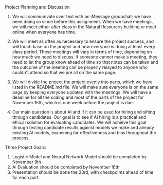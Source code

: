 Project Planning and Discussion

1. We will communivate over text with an iMessage groupchat; we have been doing so since before this assignment. When we have meetings, we will meet either after class in the Natural Resources building or meet online when everyone has time.

2. We will meet as often as necessary to ensure the project success, and will touch base on the project and how everyone is doing at least every class period. These meetings will vary in terms of time, depending on how much we need to discuss. If someone cannot make a meeting, they need to let the group know ahead of time so that notes can be taken and the outcome of the meeting can be properly relayed to anyone who couldn't attend so that we are all on the same page. 

3. We will divide the project the project evenly into parts, which we have listed in the README.md file. We will make sure everyone is on the same page by keeping everyone updated with the meetings. We will have a deadline for all the coding and most of the parts of the project for November 16th, which is one week before the project is due.

4. Our main question is about AI and if it can be used for hiring and sifting through candidates. Our goal is to see if AI hiring is a practical and ethical solution for evaluating candidates. We will achieve this goal through testing candidate results against models we make and already existing AI models, examining for effectiveness and bias throughout the process.

Three Project Goals:
1. Logistic Model and Neural Network Model should be completed by November 9th
2. AI Evaluation should be completed by November 16th
3. Presentation should be done the 23rd, with checkpoints ahead of time for each part.
